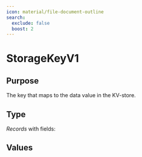 ```yaml
---
icon: material/file-document-outline
search:
  exclude: false
  boost: 2
---
```


# StorageKeyV1

## Purpose

<!-- --8<-- [start:purpose] -->
The key that maps to the data value in the KV-store.
<!-- --8<-- [end:purpose] -->

## Type

<!-- --8<-- [start:type] -->
<div class="type" markdown>

*Records* with fields:

</div>
<!-- --8<-- [end:type] -->

## Values

